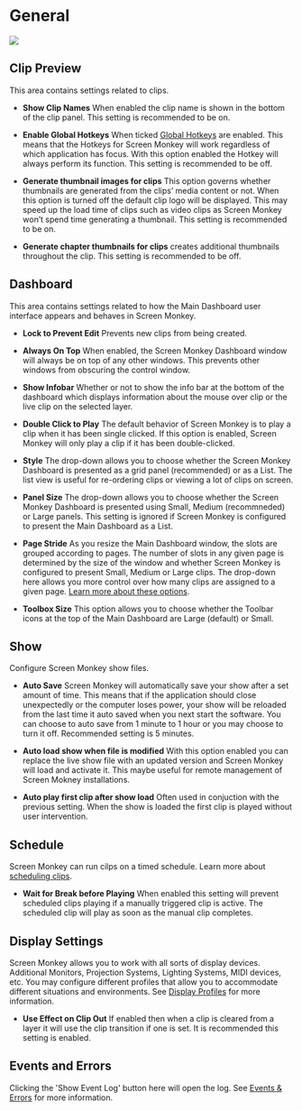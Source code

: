 # General

![](../../../images/settings-general.png)  

## Clip Preview
This area contains settings related to clips.

- **Show Clip Names** When enabled the clip name is shown in the bottom of the clip panel. This setting is recommended to be on.

- **Enable Global Hotkeys** When ticked [Global Hotkeys](../advanced/Hotkeys.md) are enabled. This means that the Hotkeys for Screen Monkey will work regardless of which application has focus. With this option enabled the Hotkey will always perform its function. This setting is recommended to be off.

- **Generate thumbnail images for clips** This option governs whether thumbnails are generated from the clips’ media content or not. When this option is turned off the default clip logo will be displayed. This may speed up the load time of clips such as video clips as Screen Monkey won’t spend time generating a thumbnail. This setting is recommended to be on.

- **Generate chapter thumbnails for clips** creates additional thumbnails throughout the clip. This setting is recommended to be off.

## Dashboard
This area contains settings related to how the Main Dashboard user interface appears and behaves in Screen Monkey.

- **Lock to Prevent Edit** Prevents new clips from being created.

- **Always On Top** When enabled, the Screen Monkey Dashboard window will always be on top of any other windows. This prevents other windows from obscuring the control window.

- **Show Infobar** Whether or not to show the info bar at the bottom of the dashboard which displays information about the mouse over clip or the live clip on the selected layer.

- **Double Click to Play** The default behavior of Screen Monkey is to play a clip when it has been single clicked. If this option is enabled, Screen Monkey will only play a clip if it has been double-clicked.

- **Style** The drop-down allows you to choose whether the Screen Monkey Dashboard is presented as a grid panel (recommended) or as a List. The list view is useful for re-ordering clips or viewing a lot of clips on screen.

- **Panel Size** The drop-down allows you to choose whether the Screen Monkey Dashboard is presented using Small, Medium (recommneded) or Large panels. This setting is ignored if Screen Monkey is configured to present the Main Dashboard as a List.

- **Page Stride** As you resize the Main Dashboard window, the slots are grouped according to pages. The number of slots in any given page is determined by the size of the window and whether Screen Monkey is configured to present Small, Medium or Large clips. The drop-down here allows you more control over how many clips are assigned to a given page. [Learn more about these options](../pages.md).

- **Toolbox Size** This option allows you to choose whether the Toolbar icons at the top of the Main Dashboard are Large (default) or Small.

## Show
Configure Screen Monkey show files.

- **Auto Save** Screen Monkey will automatically save your show after a set amount of time. This means that if the application should close unexpectedly or the computer loses power, your show will be reloaded from the last time it auto saved when you next start the software. You can choose to auto save from 1 minute to 1 hour or you may choose to turn it off. Recommended setting is 5 minutes.

- **Auto load show when file is modified** With this option enabled you can replace the live show file with an updated version and Screen Monkey will load and activate it. This maybe useful for remote management of Screen Mokney installations.

- **Auto play first clip after show load** Often used in conjuction with the previous setting. When the show is loaded the first clip is played without user intervention.

## Schedule
Screen Monkey can run cilps on a timed schedule. Learn more about [scheduling clips](../clipSettings/schedule.md).

- **Wait for Break before Playing** When enabled this setting will prevent scheduled clips playing if a manually triggered clip is active. The scheduled clip will play as soon as the manual clip completes.

## Display Settings
Screen Monkey allows you to work with all sorts of display devices. Additional Monitors, Projection Systems, Lighting Systems, MIDI devices, etc. You may configure different profiles that allow you to accommodate different situations and environments. See [Display Profiles](../toolbar/display.md) for more information.

- **Use Effect on Clip Out** If enabled then when a clip is cleared from a layer it will use the clip transition if one is set. It is recommended this setting is enabled.

## Events and Errors
Clicking the 'Show Event Log' button here will open the log. See [Events & Errors](../EventsAndErrors.md) for more information.
